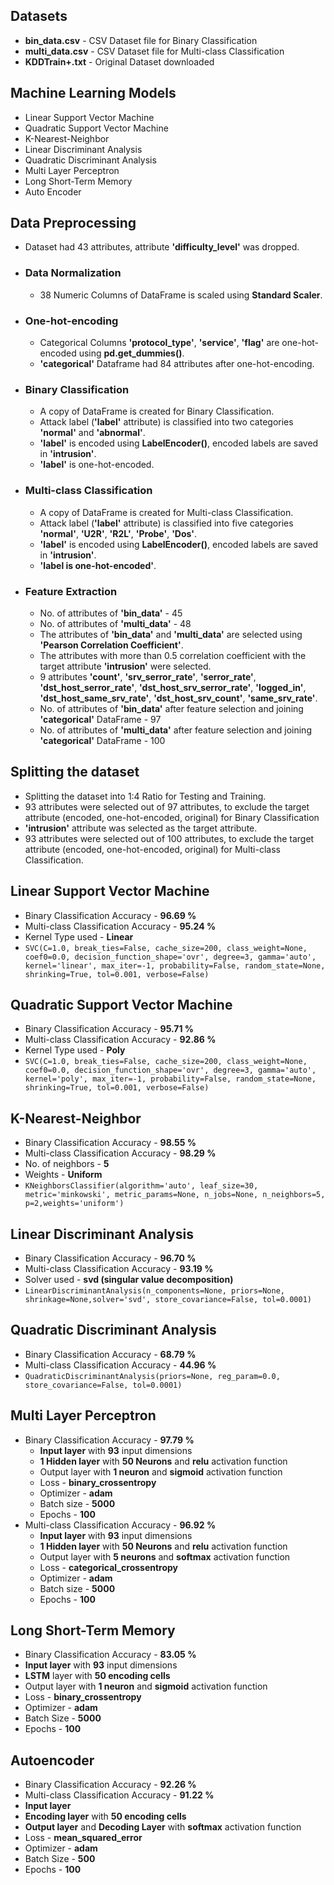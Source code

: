 ﻿## Datasets
-   **bin_data.csv**  - CSV Dataset file for Binary Classification
-   **multi_data.csv**  - CSV Dataset file for Multi-class Classification
-   **KDDTrain+.txt**  - Original Dataset downloaded

## Machine Learning Models

 - Linear Support Vector Machine
 - Quadratic Support Vector Machine
 - K-Nearest-Neighbor
 - Linear Discriminant Analysis
 - Quadratic Discriminant Analysis
 - Multi Layer Perceptron
 - Long Short-Term Memory
 - Auto Encoder

## Data Preprocessing
- Dataset had 43 attributes, attribute **'difficulty_level'** was dropped.

- ### Data Normalization
	- 38 Numeric Columns of DataFrame is scaled using **Standard Scaler**. 
	
- ### One-hot-encoding
	- Categorical Columns **'protocol_type'**, **'service'**, **'flag'** are one-hot-encoded using **pd.get_dummies()**.
	- **'categorical'** Dataframe had 84 attributes after one-hot-encoding.
	
- ### Binary Classification
	- A copy of DataFrame is created for Binary Classification.
	- Attack label (**'label'** attribute) is classified into two categories **'normal'** and **'abnormal'**.
	- **'label'** is encoded using **LabelEncoder()**, encoded labels are saved in **'intrusion'**.
	- **'label'** is one-hot-encoded.
	
- ### Multi-class Classification
	- A copy of DataFrame is created for Multi-class Classification. 
	- Attack label (**'label'** attribute) is classified into five categories **'normal'**, **'U2R'**, **'R2L'**, **'Probe'**, **'Dos'**.
	- **'label'** is encoded using **LabelEncoder()**, encoded labels are saved in **'intrusion'**.
	- **'label is one-hot-encoded'**.
	
- ### Feature Extraction
	- No. of attributes of **'bin_data'**  - 45
	- No. of attributes of **'multi_data'** - 48
	- The attributes of **'bin_data'** and **'multi_data'** are selected using **'Pearson Correlation Coefficient'**.
	- The attributes with more than 0.5 correlation coefficient with the target attribute **'intrusion'** were selected.
	- 9 attributes **'count'**, **'srv_serror_rate'**, **'serror_rate'**, **'dst_host_serror_rate'**, **'dst_host_srv_serror_rate'**, **'logged_in'**, **'dst_host_same_srv_rate'**, **'dst_host_srv_count'**, **'same_srv_rate'**.
	- No. of attributes of **'bin_data'** after feature selection and joining **'categorical'** DataFrame - 97
	- No. of attributes of **'multi_data'** after feature selection and joining **'categorical'** DataFrame - 100

## Splitting the dataset
- Splitting the dataset into 1:4 Ratio for Testing and Training.
- 93 attributes were selected out of 97 attributes, to exclude the target attribute (encoded, one-hot-encoded, original) for Binary Classification
- **'intrusion'** attribute was selected as the target attribute.
- 93 attributes were selected out of 100 attributes, to exclude the target attribute (encoded, one-hot-encoded, original) for Multi-class Classification.
 
## Linear Support Vector Machine
- Binary Classification Accuracy - **96.69 %**
- Multi-class Classification Accuracy - **95.24 %**
- Kernel Type used - **Linear**
- `SVC(C=1.0, break_ties=False, cache_size=200, class_weight=None, coef0=0.0, decision_function_shape='ovr', degree=3, gamma='auto', kernel='linear', max_iter=-1, probability=False, random_state=None, shrinking=True, tol=0.001, verbose=False)`
 
## Quadratic Support Vector Machine
- Binary Classification Accuracy - **95.71 %**
- Multi-class Classification Accuracy - **92.86 %**
- Kernel Type used - **Poly**
- `SVC(C=1.0, break_ties=False, cache_size=200, class_weight=None, coef0=0.0, decision_function_shape='ovr', degree=3, gamma='auto', kernel='poly', max_iter=-1, probability=False, random_state=None, shrinking=True, tol=0.001, verbose=False)`

## K-Nearest-Neighbor
- Binary Classification Accuracy - **98.55 %**
- Multi-class Classification Accuracy - **98.29 %**
- No. of neighbors - **5**
- Weights - **Uniform**
- `KNeighborsClassifier(algorithm='auto', leaf_size=30, metric='minkowski', metric_params=None, n_jobs=None, n_neighbors=5, p=2,weights='uniform')`

## Linear Discriminant Analysis
- Binary Classification Accuracy - **96.70 %**
- Multi-class Classification Accuracy - **93.19 %**
- Solver used - **svd (singular value decomposition)**
- `LinearDiscriminantAnalysis(n_components=None, priors=None, shrinkage=None,solver='svd', store_covariance=False, tol=0.0001)`
  
## Quadratic Discriminant Analysis
 - Binary Classification Accuracy - **68.79 %**
 - Multi-class Classification Accuracy - **44.96 %**
 - `QuadraticDiscriminantAnalysis(priors=None, reg_param=0.0, store_covariance=False, tol=0.0001)`
 
## Multi Layer Perceptron 
- Binary Classification Accuracy - **97.79 %**
	- **Input layer** with **93** input dimensions
	- **1 Hidden layer** with **50 Neurons** and **relu** activation function
	- Output layer with **1 neuron** and **sigmoid** activation function
	- Loss - **binary_crossentropy**
	- Optimizer - **adam** 
	- Batch size - **5000**
	- Epochs - **100**
- Multi-class Classification Accuracy - **96.92 %**
	- **Input layer** with **93** input dimensions
	- **1 Hidden layer** with **50 Neurons** and **relu** activation function
	- Output layer with **5 neurons** and **softmax** activation function
	- Loss - **categorical_crossentropy**
	- Optimizer - **adam** 
	- Batch size - **5000**
	- Epochs - **100**

## Long Short-Term Memory
- Binary Classification Accuracy - **83.05 %**
- **Input layer** with **93** input dimensions
- **LSTM** layer with **50 encoding cells**
- Output layer with **1 neuron** and **sigmoid** activation function
- Loss - **binary_crossentropy**
- Optimizer - **adam**
- Batch Size - **5000**
- Epochs - **100**

## Autoencoder
- Binary Classification Accuracy - **92.26 %**
- Multi-class Classification Accuracy - **91.22 %**
- **Input layer**
- **Encoding layer** with **50 encoding cells**
- **Output layer** and **Decoding Layer** with **softmax** activation function
- Loss - **mean_squared_error**
- Optimizer - **adam**
- Batch Size - **500**
- Epochs - **100**